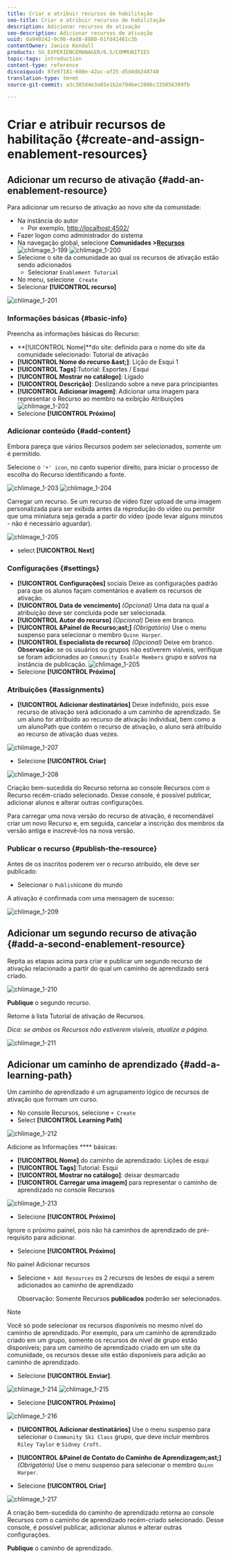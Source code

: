 ```yaml
---
title: Criar e atribuir recursos de habilitação
seo-title: Criar e atribuir recursos de habilitação
description: Adicionar recursos de ativação
seo-description: Adicionar recursos de ativação
uuid: da940242-0c9b-4ad8-8880-61fd41461c3b
contentOwner: Janice Kendall
products: SG_EXPERIENCEMANAGER/6.5/COMMUNITIES
topic-tags: introduction
content-type: reference
discoiquuid: 8fe97181-600e-42ac-af25-d5d4db248740
translation-type: tm+mt
source-git-commit: a3c303d4e3a85e1b2e794bec2006c335056309fb

---
```



# Criar e atribuir recursos de habilitação {#create-and-assign-enablement-resources}

## Adicionar um recurso de ativação {#add-an-enablement-resource}

Para adicionar um recurso de ativação ao novo site da comunidade:

* Na instância do autor
   * Por exemplo, [http://localhost:4502/](http://localhost:4503/)
* Fazer logon como administrador do sistema
* Na navegação global, selecione **Comunidades >[Recursos](resources.md)**   ![chlimage_1-199](assets/chlimage_1-199.png)
   ![chlimage_1-200](assets/chlimage_1-200.png)
* Selecione o site da comunidade ao qual os recursos de ativação estão sendo adicionados
   * Selecionar `Enablement Tutorial`
* No menu, selecione ` Create`
* Selecionar **[!UICONTROL recurso]**

![chlimage_1-201](assets/chlimage_1-201.png)

### Informações básicas {#basic-info}

Preencha as informações básicas do Recurso:

* **[!UICONTROL Nome]**do site:
definido para o nome do site da comunidade selecionado: Tutorial de ativação
* **[!UICONTROL Nome do recurso &amp;ast;]**: Lição de Esqui 1
* **[!UICONTROL Tags]**:Tutorial: Esportes / Esqui
* **[!UICONTROL Mostrar no catálogo]**: Ligado
* **[!UICONTROL Descrição]**: Deslizando sobre a neve para principiantes
* **[!UICONTROL Adicionar imagem]**: Adicionar uma imagem para representar o Recurso ao membro na exibição Atribuições
   ![chlimage_1-202](assets/chlimage_1-202.png)
* Selecione **[!UICONTROL Próximo]**

### Adicionar conteúdo {#add-content}

Embora pareça que vários Recursos podem ser selecionados, somente um é permitido.

Selecione o `'+' icon`, no canto superior direito, para iniciar o processo de escolha do Recurso identificando a fonte.

![chlimage_1-203](assets/chlimage_1-203.png) ![chlimage_1-204](assets/chlimage_1-204.png)

Carregar um recurso. Se um recurso de vídeo fizer upload de uma imagem personalizada para ser exibida antes da reprodução do vídeo ou permitir que uma miniatura seja gerada a partir do vídeo (pode levar alguns minutos - não é necessário aguardar).

![chlimage_1-205](assets/chlimage_1-205.png)

* select **[!UICONTROL Next]**

### Configurações {#settings}

* **[!UICONTROL Configurações]** sociais Deixe as configurações padrão para que os alunos façam comentários e avaliem os recursos de ativação.
* **[!UICONTROL Data de vencimento]**
   *(Opcional)* Uma data na qual a atribuição deve ser concluída pode ser selecionada.
* **[!UICONTROL Autor do recurso]**
   *(Opcional)* Deixe em branco.
* **[!UICONTROL &amp;Painel de Recurso;ast;]**
   *(Obrigatório)* Use o menu suspenso para selecionar o membro `Quinn Harper`.
* **[!UICONTROL Especialista de recurso]**
   *(Opcional)* Deixe em branco.
   **Observação**: se os usuários ou grupos não estiverem visíveis, verifique se foram adicionados ao `Community Enable Members` grupo e *salvos* na instância de publicação.
   ![chlimage_1-205](assets/chlimage_1-206.png)
* Selecione **[!UICONTROL Próximo]**

### Atribuições {#assignments}

* **[!UICONTROL Adicionar destinatários]** Deixe indefinido, pois esse recurso de ativação será adicionado a um caminho de aprendizado. Se um aluno for atribuído ao recurso de ativação individual, bem como a um alunoPath que contém o recurso de ativação, o aluno será atribuído ao recurso de ativação duas vezes.

![chlimage_1-207](assets/chlimage_1-207.png)

* Selecione **[!UICONTROL Criar]**

![chlimage_1-208](assets/chlimage_1-208.png)

Criação bem-sucedida do Recurso retorna ao console Recursos com o Recurso recém-criado selecionado. Desse console, é possível publicar, adicionar alunos e alterar outras configurações.

Para carregar uma nova versão do recurso de ativação, é recomendável criar um novo Recurso e, em seguida, cancelar a inscrição dos membros da versão antiga e inscrevê-los na nova versão.

### Publicar o recurso {#publish-the-resource}

Antes de os inscritos poderem ver o recurso atribuído, ele deve ser publicado:

* Selecionar o `Publish`ícone do mundo

A ativação é confirmada com uma mensagem de sucesso:

![chlimage_1-209](assets/chlimage_1-209.png)

## Adicionar um segundo recurso de ativação {#add-a-second-enablement-resource}

Repita as etapas acima para criar e publicar um segundo recurso de ativação relacionado a partir do qual um caminho de aprendizado será criado.

![chlimage_1-210](assets/chlimage_1-210.png)

**Publique** o segundo recurso.

Retorne à lista Tutorial de ativação de Recursos.

*Dica: se ambos os Recursos não estiverem visíveis, atualize a página.*

![chlimage_1-211](assets/chlimage_1-211.png)

## Adicionar um caminho de aprendizado {#add-a-learning-path}

Um caminho de aprendizado é um agrupamento lógico de recursos de ativação que formam um curso.

* No console Recursos, selecione `+ Create`
* Select **[!UICONTROL Learning Path]**

![chlimage_1-212](assets/chlimage_1-212.png)

Adicione as Informações **** básicas:

* **[!UICONTROL Nome]** do caminho de aprendizado: Lições de esqui
* **[!UICONTROL Tags]**:Tutorial: Esqui
* **[!UICONTROL Mostrar no catálogo]**: deixar desmarcado
* **[!UICONTROL Carregar uma imagem]** para representar o caminho de aprendizado no console Recursos

![chlimage_1-213](assets/chlimage_1-213.png)

* Selecione **[!UICONTROL Próximo]**

Ignore o próximo painel, pois não há caminhos de aprendizado de pré-requisito para adicionar.

* Selecione **[!UICONTROL Próximo]**

No painel Adicionar recursos

* Selecione `+ Add Resources` os 2 recursos de lesões de esqui a serem adicionados ao caminho de aprendizado

   Observação: Somente Recursos **publicados** poderão ser selecionados.

>[!NOTE]
>
>Você só pode selecionar os recursos disponíveis no mesmo nível do caminho de aprendizado. Por exemplo, para um caminho de aprendizado criado em um grupo, somente os recursos de nível de grupo estão disponíveis; para um caminho de aprendizado criado em um site da comunidade, os recursos desse site estão disponíveis para adição ao caminho de aprendizado.

* Selecione **[!UICONTROL Enviar]**.

![chlimage_1-214](assets/chlimage_1-214.png) ![chlimage_1-215](assets/chlimage_1-215.png)

* Selecione **[!UICONTROL Próximo]**

![chlimage_1-216](assets/chlimage_1-216.png)

* **[!UICONTROL Adicionar destinatários]** Use o menu suspenso para selecionar o `Community Ski Class` grupo, que deve incluir membros `Riley Taylor` e `Sidney Croft.`

* **[!UICONTROL &amp;Painel de Contato do Caminho de Aprendizagem;ast;]**
   *(Obrigatório)* Use o menu suspenso para selecionar o membro `Quinn Harper`.

* Selecione **[!UICONTROL Criar]**

![chlimage_1-217](assets/chlimage_1-217.png)

A criação bem-sucedida do caminho de aprendizado retorna ao console Recursos com o caminho de aprendizado recém-criado selecionado. Desse console, é possível publicar, adicionar alunos e alterar outras configurações.

**Publique** o caminho de aprendizado.

